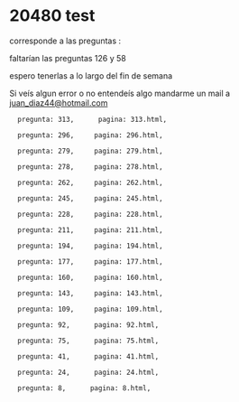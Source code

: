 # 20480 test

corresponde a las preguntas :

faltarían las preguntas 126 y 58



espero tenerlas a lo largo del fin de semana

Si veís algun error o no entendeís algo mandarme un mail a juan_diaz44@hotmail.com


 
      pregunta: 313,      pagina: 313.html,
 
      pregunta: 296,     pagina: 296.html,
 
      pregunta: 279,     pagina: 279.html,
 
      pregunta: 278,     pagina: 278.html,
 
      pregunta: 262,     pagina: 262.html,
 
      pregunta: 245,     pagina: 245.html,
 
      pregunta: 228,     pagina: 228.html,
 
      pregunta: 211,     pagina: 211.html,
 
      pregunta: 194,     pagina: 194.html,
 
      pregunta: 177,     pagina: 177.html,
 
      pregunta: 160,     pagina: 160.html,
 
      pregunta: 143,     pagina: 143.html,
 
      pregunta: 109,     pagina: 109.html,
 
      pregunta: 92,      pagina: 92.html,
 
      pregunta: 75,      pagina: 75.html,
 
      pregunta: 41,      pagina: 41.html,
 
      pregunta: 24,      pagina: 24.html,
 
      pregunta: 8,      pagina: 8.html,
 